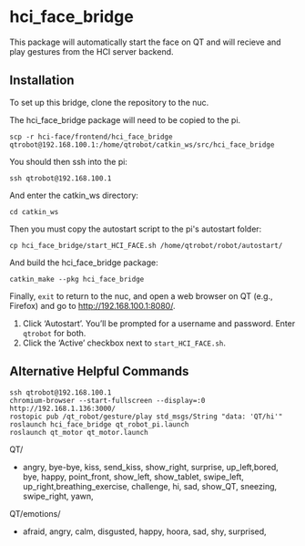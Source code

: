 # hci_face_bridge

This package will automatically start the face on QT and will recieve and play gestures from the HCI server backend.


## Installation 

To set up this bridge, clone the repository to the nuc. 

The hci_face_bridge package will need to be copied to the pi. 
```
scp -r hci-face/frontend/hci_face_bridge qtrobot@192.168.100.1:/home/qtrobot/catkin_ws/src/hci_face_bridge
```

You should then ssh into the pi:
```
ssh qtrobot@192.168.100.1
```

And enter the catkin_ws directory:
```
cd catkin_ws
```


Then you must copy the autostart script to the pi's autostart folder:
```
cp hci_face_bridge/start_HCI_FACE.sh /home/qtrobot/robot/autostart/
```

And build the hci_face_bridge package:
```
catkin_make --pkg hci_face_bridge
```

Finally, `exit` to return to the nuc, and open a web browser on QT (e.g., Firefox) and go to http://192.168.100.1:8080/.
> 
1. Click ‘Autostart’. You’ll be prompted for a username and password. Enter `qtrobot` for both.
2. Click the ‘Active’ checkbox next to `start_HCI_FACE.sh`.

## Alternative Helpful Commands
```
ssh qtrobot@192.168.100.1
chromium-browser --start-fullscreen --display=:0 http://192.168.1.136:3000/
rostopic pub /qt_robot/gesture/play std_msgs/String "data: 'QT/hi'"
roslaunch hci_face_bridge qt_robot_pi.launch
roslaunch qt_motor qt_motor.launch
```
QT/
- angry, bye-bye, kiss, send_kiss, show_right, surprise, up_left,bored, bye, happy, point_front, show_left, show_tablet, swipe_left, up_right,breathing_exercise, challenge, hi, sad, show_QT, sneezing, swipe_right, yawn,


QT/emotions/
- afraid, angry, calm, disgusted, happy, hoora, sad, shy, surprised,
